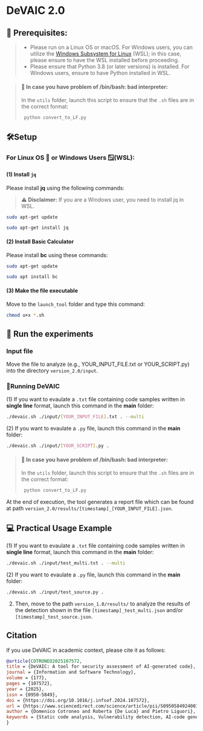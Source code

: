 # DeVAIC 2.0

## **🚧 Prerequisites:** 
> - Please run on a Linux OS or macOS. For Windows users, you can utilize the [Windows Subsystem for Linux](https://learn.microsoft.com/it-it/windows/wsl/install) (WSL); in this case, please ensure to have the WSL installed before proceeding.
> - Please ensure that Python 3.8 (or later versions) is installed. For Windows users, ensure to have Python installed in WSL.

> #### **🚨 In case you have problem of /bin/bash: bad interpreter:**
> In the `utils` folder, launch this script to ensure that the `.sh` files are in the correct format:
> ```python
>  python convert_to_LF.py
>  ```


## 🛠Setup

### For Linux OS 🐧 or Windows Users 🪟(WSL):

#### (1) Install `jq`

Please install **jq** using the following commands:

> **⚠️ Disclaimer:** If you are a Windows user, you need to install jq in WSL.

```bash
sudo apt-get update

sudo apt-get install jq
```


#### (2) Install Basic Calculator
Please install **bc** using these commands:
```bash
sudo apt-get update

sudo apt install bc
```


#### (3) Make the file executable
Move to the `launch_tool` folder and type this command:
```bash
chmod u+x *.sh
```


## 🚀 Run the experiments

### Input file

Move the file to analyze (e.g., YOUR_INPUT_FILE.txt or YOUR_SCRIPT.py) into the directory ``version_2.0/input``.


### 🎯Running DeVAIC 

(1) If you want to evaulate a `.txt` file containing code samples written in **single line** format, launch this command in the **main** folder:
```bash
./devaic.sh ./input/[YOUR_INPUT_FILE].txt . --multi
```


(2) If you want to evaulate a `.py` file, launch this command in the **main** folder:
```bash
./devaic.sh ./input/[YOUR_SCRIPT].py .
```


> #### **🚨 In case you have problem of /bin/bash: bad interpreter:**
> In the `utils` folder, launch this script to ensure that the `.sh` files are in the correct format:
> ```python
>  python convert_to_LF.py
>  ```


At the end of execution, the tool generates a report file which can be found at path ``version_2.0/results/[timestamp]_[YOUR_INPUT_FILE].json``. 


## 💻 Practical Usage Example 

(1) If you want to evaulate a `.txt` file containing code samples written in **single line** format, launch this command in the **main** folder:
```bash
./devaic.sh ./input/test_multi.txt . --multi
```


(2) If you want to evaulate a `.py` file, launch this command in the **main** folder:
```bash
./devaic.sh ./input/test_source.py .
```

2. Then, move to the path ``version_1.0/results/`` to analyze the results of the detection shown in the file ``[timestamp]_test_multi.json`` and/or ``[timestamp]_test_source.json``.


## Citation

If you use DeVAIC in academic context, please cite it as follows:

```bibtex
@article{COTRONEO2025107572,
title = {DeVAIC: A tool for security assessment of AI-generated code},
journal = {Information and Software Technology},
volume = {177},
pages = {107572},
year = {2025},
issn = {0950-5849},
doi = {https://doi.org/10.1016/j.infsof.2024.107572},
url = {https://www.sciencedirect.com/science/article/pii/S0950584924001770},
author = {Domenico Cotroneo and Roberta {De Luca} and Pietro Liguori},
keywords = {Static code analysis, Vulnerability detection, AI-code generators, Python}
}
